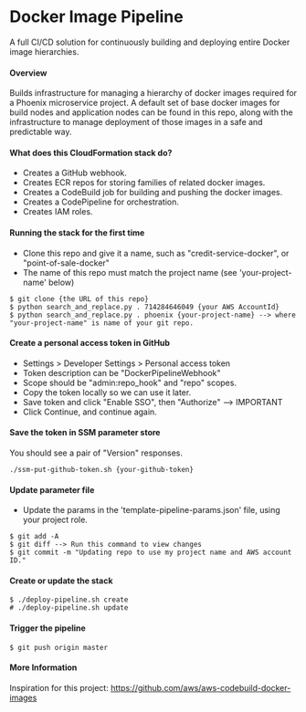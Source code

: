 # Docker Image Pipeline
A full CI/CD solution for continuously building and deploying entire Docker image hierarchies.

#### Overview
Builds infrastructure for managing a hierarchy of docker images required for a Phoenix microservice project.
A default set of base docker images for build nodes and application nodes can be found in this repo, along
with the infrastructure to manage deployment of those images in a safe and predictable way.

#### What does this CloudFormation stack do?
* Creates a GitHub webhook.
* Creates ECR repos for storing families of related docker images.
* Creates a CodeBuild job for building and pushing the docker images.
* Creates a CodePipeline for orchestration.
* Creates IAM roles.

#### Running the stack for the first time
* Clone this repo and give it a name, such as "credit-service-docker", or "point-of-sale-docker"
* The name of this repo must match the project name (see 'your-project-name' below)

```
$ git clone {the URL of this repo}
$ python search_and_replace.py . 714284646049 {your AWS AccountId}
$ python search_and_replace.py . phoenix {your-project-name} --> where "your-project-name" is name of your git repo.
```

#### Create a personal access token in GitHub
* Settings > Developer Settings > Personal access token
* Token description can be "DockerPipelineWebhook"
* Scope should be "admin:repo_hook" and "repo" scopes.
* Copy the token locally so we can use it later.
* Save token and click "Enable SSO", then "Authorize" --> IMPORTANT
* Click Continue, and continue again.

#### Save the token in SSM parameter store
You should see a pair of "Version" responses.

```
./ssm-put-github-token.sh {your-github-token}
```

#### Update parameter file
* Update the params in the 'template-pipeline-params.json' file, using your project role.

```
$ git add -A
$ git diff --> Run this command to view changes
$ git commit -m "Updating repo to use my project name and AWS account ID."
```

#### Create or update the stack
```
$ ./deploy-pipeline.sh create
# ./deploy-pipeline.sh update
```

#### Trigger the pipeline
```
$ git push origin master
```

#### More Information
Inspiration for this project:
https://github.com/aws/aws-codebuild-docker-images
